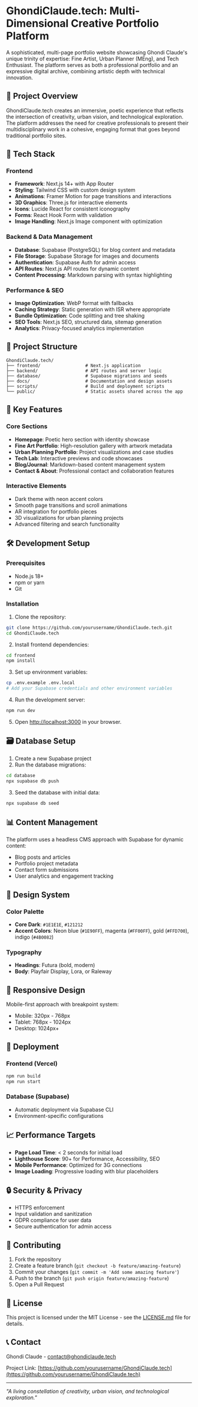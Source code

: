 # GhondiClaude.tech: Multi-Dimensional Creative Portfolio Platform

A sophisticated, multi-page portfolio website showcasing Ghondi Claude's unique trinity of expertise: Fine Artist, Urban Planner (MEng), and Tech Enthusiast. The platform serves as both a professional portfolio and an expressive digital archive, combining artistic depth with technical innovation.

## 🎨 Project Overview

GhondiClaude.tech creates an immersive, poetic experience that reflects the intersection of creativity, urban vision, and technological exploration. The platform addresses the need for creative professionals to present their multidisciplinary work in a cohesive, engaging format that goes beyond traditional portfolio sites.

## 🚀 Tech Stack

### Frontend
- **Framework**: Next.js 14+ with App Router
- **Styling**: Tailwind CSS with custom design system
- **Animations**: Framer Motion for page transitions and interactions
- **3D Graphics**: Three.js for interactive elements
- **Icons**: Lucide React for consistent iconography
- **Forms**: React Hook Form with validation
- **Image Handling**: Next.js Image component with optimization

### Backend & Data Management
- **Database**: Supabase (PostgreSQL) for blog content and metadata
- **File Storage**: Supabase Storage for images and documents
- **Authentication**: Supabase Auth for admin access
- **API Routes**: Next.js API routes for dynamic content
- **Content Processing**: Markdown parsing with syntax highlighting

### Performance & SEO
- **Image Optimization**: WebP format with fallbacks
- **Caching Strategy**: Static generation with ISR where appropriate
- **Bundle Optimization**: Code splitting and tree shaking
- **SEO Tools**: Next.js SEO, structured data, sitemap generation
- **Analytics**: Privacy-focused analytics implementation

## 📁 Project Structure

```
GhondiClaude.tech/
├── frontend/                 # Next.js application
├── backend/                  # API routes and server logic
├── database/                 # Supabase migrations and seeds
├── docs/                     # Documentation and design assets
├── scripts/                  # Build and deployment scripts
└── public/                   # Static assets shared across the app
```

## 🎯 Key Features

### Core Sections
- **Homepage**: Poetic hero section with identity showcase
- **Fine Art Portfolio**: High-resolution gallery with artwork metadata
- **Urban Planning Portfolio**: Project visualizations and case studies
- **Tech Lab**: Interactive previews and code showcases
- **Blog/Journal**: Markdown-based content management system
- **Contact & About**: Professional contact and collaboration features

### Interactive Elements
- Dark theme with neon accent colors
- Smooth page transitions and scroll animations
- AR integration for portfolio pieces
- 3D visualizations for urban planning projects
- Advanced filtering and search functionality

## 🛠️ Development Setup

### Prerequisites
- Node.js 18+
- npm or yarn
- Git

### Installation

1. Clone the repository:
```bash
git clone https://github.com/yourusername/GhondiClaude.tech.git
cd GhondiClaude.tech
```

2. Install frontend dependencies:
```bash
cd frontend
npm install
```

3. Set up environment variables:
```bash
cp .env.example .env.local
# Add your Supabase credentials and other environment variables
```

4. Run the development server:
```bash
npm run dev
```

5. Open [http://localhost:3000](http://localhost:3000) in your browser.

## 🗃️ Database Setup

1. Create a new Supabase project
2. Run the database migrations:
```bash
cd database
npx supabase db push
```

3. Seed the database with initial data:
```bash
npx supabase db seed
```

## 📊 Content Management

The platform uses a headless CMS approach with Supabase for dynamic content:
- Blog posts and articles
- Portfolio project metadata
- Contact form submissions
- User analytics and engagement tracking

## 🎨 Design System

### Color Palette
- **Core Dark**: `#1E1E1E`, `#121212`
- **Accent Colors**: Neon blue (`#1E90FF`), magenta (`#FF00FF`), gold (`#FFD700`), indigo (`#4B0082`)

### Typography
- **Headings**: Futura (bold, modern)
- **Body**: Playfair Display, Lora, or Raleway

## 📱 Responsive Design

Mobile-first approach with breakpoint system:
- Mobile: 320px - 768px
- Tablet: 768px - 1024px
- Desktop: 1024px+

## 🚢 Deployment

### Frontend (Vercel)
```bash
npm run build
npm run start
```

### Database (Supabase)
- Automatic deployment via Supabase CLI
- Environment-specific configurations

## 📈 Performance Targets

- **Page Load Time**: < 2 seconds for initial load
- **Lighthouse Score**: 90+ for Performance, Accessibility, SEO
- **Mobile Performance**: Optimized for 3G connections
- **Image Loading**: Progressive loading with blur placeholders

## 🔒 Security & Privacy

- HTTPS enforcement
- Input validation and sanitization
- GDPR compliance for user data
- Secure authentication for admin access

## 🤝 Contributing

1. Fork the repository
2. Create a feature branch (`git checkout -b feature/amazing-feature`)
3. Commit your changes (`git commit -m 'Add some amazing feature'`)
4. Push to the branch (`git push origin feature/amazing-feature`)
5. Open a Pull Request

## 📄 License

This project is licensed under the MIT License - see the [LICENSE.md](LICENSE.md) file for details.

## 📞 Contact

Ghondi Claude - [contact@ghondiclaude.tech](mailto:contact@ghondiclaude.tech)

Project Link: [https://github.com/yourusername/GhondiClaude.tech](https://github.com/yourusername/GhondiClaude.tech)

---

*"A living constellation of creativity, urban vision, and technological exploration."*
